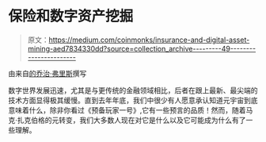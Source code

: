 # 保险和数字资产挖掘

> 原文：<https://medium.com/coinmonks/insurance-and-digital-asset-mining-aed7834330dd?source=collection_archive---------49----------------------->

由来自[的](https://gosuperscript.com/?utm_source=adwords&utm_campaign=Brand%20%7C%20Pure&utm_medium=ppc&utm_term=gosuperscript&hsa_mt=e&hsa_acc=148-846-3050&hsa_grp=133452507988&hsa_net=adwords&hsa_tgt=kwd-1061378674211&hsa_kw=gosuperscript&hsa_ad=536189652226&hsa_ver=3&hsa_src=g&hsa_cam=13911341004&gclsrc=aw.ds&gclsrc=aw.ds&gclid=Cj0KCQjwm6KUBhC3ARIsACIwxBj8nZVOSPk4rdtLsaM1P104BdFo7mqFohHozE6GVtkVSR5iDmHNcooaAivqEALw_wcB)[乔治·弗里斯](https://www.linkedin.com/in/george-frith-11513b5a/)撰写

数字世界发展迅速，尤其是与更传统的金融领域相比，后者在跟上最新、最尖端的技术方面显得极其缓慢。直到去年年底，我们中很少有人愿意承认知道元宇宙到底意味着什么，除非你看过《预备玩家一号》,它有一些预言的品质！然而，随着马克·扎克伯格的元转变，我们大多数人现在对它是什么以及它可能成为什么有了一些理解。